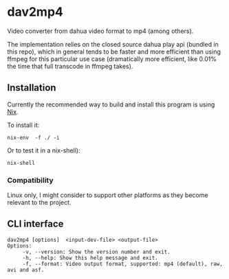 # dav2mp4

Video converter from dahua video format to mp4 (among others).

The implementation relies on the closed source dahua play api (bundled in this repo), which in general tends to be faster
and more efficient than using ffmpeg for this particular use case (dramatically more efficient, like 0.01% the time that full transcode in ffmpeg takes).


## Installation

Currently the recommended way to build and install this program is using [Nix](https://nixos.org/guides/install-nix.html).


To install it:

    nix-env  -f ./ -i

Or to test it in a nix-shell):

    nix-shell


### Compatibility

Linux only, I might consider to support other platforms as they become relevant to the project.

## CLI interface
    dav2mp4 [options]  <input-dev-file> <output-file>
    Options:
         -v, --version: Show the version number and exit.
         -h, --help: Show this help message and exit.
         -f, --format: Video output format, supported: mp4 (default), raw, avi and asf.

